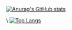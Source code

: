 [![Anurag's GitHub stats](https://github-readme-stats.vercel.app/api?username=Smera1d0&show_icons=true&theme=radical)](https://github.com/anuraghazra/github-readme-stats)

\\
[![Top Langs](https://github-readme-stats.vercel.app/api/top-langs/?username=Smera1d0&show_icons=true&theme=radical)](https://github.com/anuraghazra/github-readme-stats)

